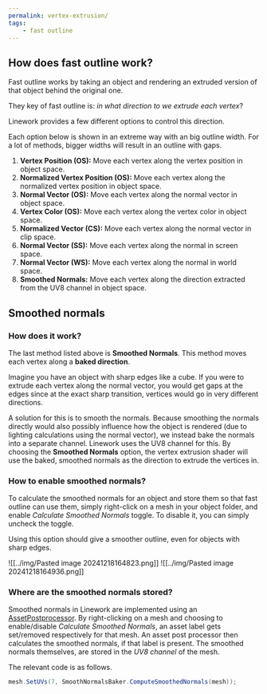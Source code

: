 ```yaml
---
permalink: vertex-extrusion/
tags:
    - fast outline
---
```


## How does fast outline work?

Fast outline works by taking an object and rendering an extruded version of that object behind the original one.

They key of fast outline is: *in what direction to we extrude each vertex*?

Linework provides a few different options to control this direction.

Each option below is shown in an extreme way with an big outline width. For a lot of methods, bigger widths will result in an outline with gaps.

1. **Vertex Position (OS):** Move each vertex along the vertex position in object space.
2. **Normalized Vertex Position (OS):** Move each vertex along the normalized vertex position in object space.
3. **Normal Vector (OS):** Move each vertex along the normal vector in object space.
4. **Vertex Color (OS):** Move each vertex along the vertex color in object space.
5. **Normalized Vector (CS):** Move each vertex along the normal vector in clip space.
6. **Normal Vector (SS):** Move each vertex along the normal in screen space.
7. **Normal Vector (WS):** Move each vertex along the normal in world space.
8. **Smoothed Normals:** Move each vertex along the direction extracted from the UV8 channel in object space.

## Smoothed normals

### How does it work?

The last method listed above is **Smoothed Normals**. This method moves each vertex along a **baked direction**.

Imagine you have an object with sharp edges like a cube. If you were to extrude each vertex along the normal vector, you would get gaps at the edges since at the exact sharp transition, vertices would go in very different directions.

A solution for this is to smooth the normals. Because smoothing the normals directly would also possibly influence how the object is rendered (due to lighting calculations using the normal vector), we instead bake the normals into a separate channel. Linework uses the UV8 channel for this. By choosing the **Smoothed Normals** option, the vertex extrusion shader will use the baked, smoothed normals as the direction to extrude the vertices in.

### How to enable smoothed normals?

To calculate the smoothed normals for an object and store them so that fast outline can use them, simply right-click on a mesh in your object folder, and enable *Calculate Smoothed Normals* toggle. To disable it, you can simply uncheck the toggle.

Using this option should give a smoother outline, even for objects with sharp edges.

<div class="images-row">
![[../img/Pasted image 20241218164823.png]]
![[../img/Pasted image 20241218164936.png]]
</div>

### Where are the smoothed normals stored?

Smoothed normals in Linework are implemented using an [AssetPostprocessor](https://docs.unity3d.com/6000.0/Documentation/ScriptReference/AssetPostprocessor.html). By right-clicking on a mesh and choosing to enable/disable *Calculate Smoothed Normals*, an asset label gets set/removed respectively for that mesh. An asset post processor then calculates the smoothed normals, if that label is present. The smoothed normals themselves, are stored in the *UV8 channel* of the mesh. 

The relevant code is as follows.

```csharp
mesh.SetUVs(7, SmoothNormalsBaker.ComputeSmoothedNormals(mesh));
```